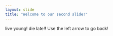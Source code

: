 ```yaml
---
layout: slide
title: "Welcome to our second slide!"
---
```

live young! die late!!
Use the left arrow to go back!
